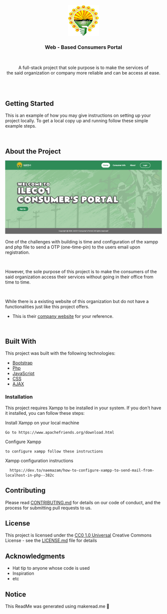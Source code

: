 
<p align="center">
    <img width="100" height="100" src="images/ilecoLogo.png" alt="Project Banner">
</p>

<h3 align="center">
Web - Based Consumers Portal
</h3>
<br>
<p align="center">
A full-stack project that sole purpose is to make the services of 
  <br>
  the said organization or company more reliable and can be access at ease.
</p>

<br>
<br>

## Getting Started

This is an example of how you may give instructions on setting up your project locally. To get a local copy up and running follow these simple example steps.

<br>

## About the Project

<p align="center">
    <img src="homepage-preview.png" alt="Project Banner">
</p>

One of the challenges with building is time and configuration of the xampp and php file to send a OTP (one-time-pin) to the users email upon registration. 

<br>

However, the sole purpose of this project is to make the consumers of the said organization access their services without going in their office from time to time.

<br>

While there is a existing website of this organization but do not have a functionalities just like this project offers.
- This is their [company website](https://ileco1.com/) for your reference.

<br>

## Built With

This project was built with the following technologies:

- [Bootstrap](https://getbootstrap.com/)
- [Php](https://www.php.net/)
- [JavaScript]()
- [CSS]()
- [AJAX]()

### Installation

This project requires Xampp to be installed in your system. If you don't have it installed, you can follow these steps:

Install Xampp on your local machine

    Go to https://www.apachefriends.org/download.html


Configure Xampp

    to configure xampp follow these instructions

Xampp configuration instructions
   
      https://dev.to/naemazam/how-to-configure-xampp-to-send-mail-from-localhost-in-php--382c

## Contributing

Please read [CONTRIBUTING.md](CONTRIBUTING.md) for details on our code
of conduct, and the process for submitting pull requests to us.

## License

This project is licensed under the [CC0 1.0 Universal](LICENSE.md)
Creative Commons License - see the [LICENSE.md](LICENSE.md) file for
details

## Acknowledgments

- Hat tip to anyone whose code is used
- Inspiration
- etc

## Notice

This ReadMe was generated using makeread.me 🚀

